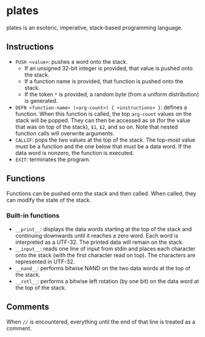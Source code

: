 # plates

plates is an esoteric, imperative, stack-based programming language.

## Instructions

- `PUSH <value>`: pushes a word onto the stack.
    - If an unsigned 32-bit integer is provided, that value is pushed onto the stack.
    - If a function name is provided, that function is pushed onto the stack.
    - If the token `*` is provided, a random byte (from a uniform distribution) is generated.
- `DEFN <function-name> (<arg-count>) { <instructions> }`: defines a function. When this function is called, the top `arg-count` values on the stack will be popped. They can then be accessed as `$0` (for the value that was on top of the stack), `$1`, `$2`, and so on. Note that nested function calls will overwrite arguments.
- `CALLIF`: pops the two values at the top of the stack. The top-most value must be a function and the one below that must be a data word. If the data word is nonzero, the function is executed.
- `EXIT`: terminates the program.

## Functions

Functions can be pushed onto the stack and then called. When called, they can modify the state of the stack.

### Built-in functions

- `__print__`: displays the data words starting at the top of the stack and continuing downwards until it reaches a zero word. Each word is interpreted as a UTF-32. The printed data will remain on the stack.
- `__input__`: reads one line of input from stdin and places each character onto the stack (with the first character read on top). The characters are represented in UTF-32.
- `__nand__`: performs bitwise NAND on the two data words at the top of the stack.
- `__rotl__`: performs a bitwise left rotation (by one bit) on the data word at the top of the stack.

## Comments

When `//` is encountered, everything until the end of that line is treated as a comment.
